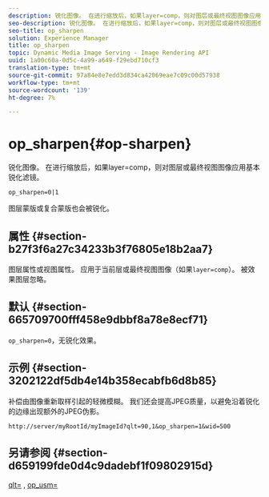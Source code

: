 ```yaml
---
description: 锐化图像。 在进行缩放后，如果layer=comp，则对图层或最终视图图像应用基本锐化滤镜。
seo-description: 锐化图像。 在进行缩放后，如果layer=comp，则对图层或最终视图图像应用基本锐化滤镜。
seo-title: op_sharpen
solution: Experience Manager
title: op_sharpen
topic: Dynamic Media Image Serving - Image Rendering API
uuid: 1a00c60a-0d5c-4a99-a649-f29ebd710cf3
translation-type: tm+mt
source-git-commit: 97a84e8e7edd3d834ca42069eae7c09c00d57938
workflow-type: tm+mt
source-wordcount: '139'
ht-degree: 7%

---
```



# op_sharpen{#op-sharpen}

锐化图像。 在进行缩放后，如果layer=comp，则对图层或最终视图图像应用基本锐化滤镜。

`op_sharpen=0|1`

图层蒙版或复合蒙版也会被锐化。

## 属性 {#section-b27f3f6a27c34233b3f76805e18b2aa7}

图层属性或视图属性。 应用于当前层或最终视图图像（如果`layer=comp`）。 被效果图层忽略。

## 默认 {#section-665709700fff458e9dbbf8a78e8ecf71}

`op_sharpen=0`，无锐化效果。

## 示例 {#section-3202122df5db4e14b358ecabfb6d8b85}

补偿由图像重新取样引起的轻微模糊。 我们还会提高JPEG质量，以避免沿着锐化的边缘出现额外的JPEG伪影。

`http://server/myRootId/myImageId?qlt=90,1&op_sharpen=1&wid=500`

## 另请参阅 {#section-d659199fde0d4c9dadebf1f09802915d}

[qlt=](../../../../../is-api/http-ref/image-serving-api-ref/c-http-protocol-reference/c-command-reference/r-is-http-qlt.md#reference-f69ed0758c784b0385d979820546d352) ,  [op_usm=](../../../../../is-api/http-ref/image-serving-api-ref/c-http-protocol-reference/c-command-reference/r-op-sharpen.md#reference-c32573230c6140f883efdaa201ea8541)
